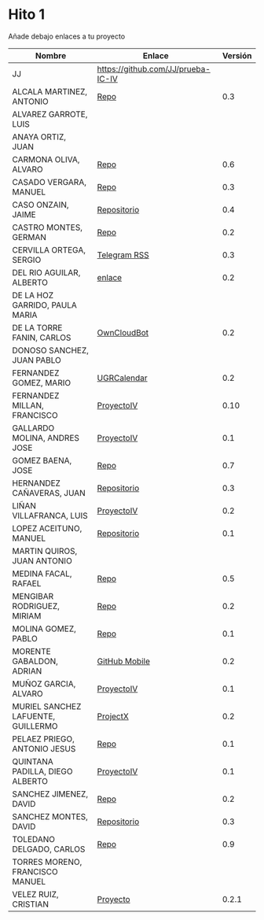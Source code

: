 # Hito 1

Añade debajo enlaces a tu proyecto

| Nombre | Enlace | Versión |
|--------|--------|---------|
| JJ | https://github.com/JJ/prueba-IC-IV | |
| ALCALA MARTINEZ, ANTONIO | [Repo](https://github.com/AntonioAlcM/ProyectoIV17-18) | 0.3 |
| ALVAREZ GARROTE, LUIS | | |
| ANAYA ORTIZ, JUAN| | |
| CARMONA OLIVA, ALVARO| [Repo](https://github.com/alvarocarmona6/ProyectoIV) | 0.6 |
| CASADO VERGARA, MANUEL|[Repo](https://github.com/cvlolo/IV-Proyecto/) | 0.3 |
| CASO ONZAIN, JAIME | [Repositorio](https://github.com/jimcase/IV-17-18-Proyectos) | 0.4 |
| CASTRO MONTES, GERMAN | [Repo](https://github.com/patamimbre/IV_Proyecto) | 0.2 |
| CERVILLA ORTEGA, SERGIO| [Telegram RSS](https://github.com/Cerv1/IV-Project) | 0.3 |
| DEL RIO AGUILAR, ALBERTO| [enlace](https://github.com/berbus/proyectoIV) | 0.2 |
| DE LA HOZ GARRIDO, PAULA MARIA| | |
| DE LA TORRE FANIN, CARLOS| [OwnCloudBot](https://github.com/elsudano/OwncloudBot) | 0.2 |
| DONOSO SANCHEZ, JUAN PABLO| | |
| FERNANDEZ GOMEZ, MARIO|[UGRCalendar](https://github.com/mariofg92/ivmario) | 0.2 |
| FERNANDEZ MILLAN, FRANCISCO| [ProyectoIV](https://github.com/franfermi/Infraestructura-Virtual_IV) | 0.10 |
| GALLARDO MOLINA, ANDRES JOSE| [ProyectoIV](https://github.com/Maverick94/IV_Proyecto)| 0.1 |
| GOMEZ BAENA, JOSE| [Repo](https://github.com/josegob/IV-Proyecto) | 0.7 |
| HERNANDEZ CAÑAVERAS, JUAN|[Repositorio](https://github.com/MagicJHC10/Proyecto-IV) |0.3|
| LIÑAN VILLAFRANCA, LUIS|[ProyectoIV](https://github.com/lulivi/bot-calendario-telegram)|0.2|
| LOPEZ ACEITUNO, MANUEL|[Repositorio](https://github.com/manuellopez92/ProyectoIV) |0.1 |
| MARTIN QUIROS, JUAN ANTONIO| | |
| MEDINA FACAL, RAFAEL| [Repo](https://github.com/Medfac9/Proyecto_IV) | 0.5 |
| MENGIBAR RODRIGUEZ, MIRIAM| [Repo](https://github.com/mirismr/proyectoIV17-18) | 0.2 |
| MOLINA GOMEZ, PABLO| [Repo](https://github.com/pmolinag/proyecto) | 0.1 |
| MORENTE GABALDON, ADRIAN| [GitHub Mobile](https://github.com/adrianmorente/PracticasIV) | 0.2 |
| MUÑOZ GARCIA, ALVARO|[ProyectoIV](https://github.com/alvaromgs/proyectoIV-1718)|0.1|
| MURIEL SANCHEZ LAFUENTE, GUILLERMO|[ProjectX](https://github.com/guillesiesta/ProjectX)|0.2|
| PELAEZ PRIEGO, ANTONIO JESUS| [Repo](https://github.com/ajpelaez/IV-Proyecto) | 0.1 |
| QUINTANA PADILLA, DIEGO ALBERTO|[ProyectoIV](https://github.com/dialpa/IV-Proyecto)|0.1|
| SANCHEZ JIMENEZ, DAVID| [Repo](https://github.com/Koltharius/ProyectoIV) | 0.2 |
| SANCHEZ MONTES, DAVID| [Repositorio](https://github.com/Anixo/ProyectoIV) | 0.3 |
| TOLEDANO DELGADO, CARLOS| [Repo](https://github.com/carlillostole/proyectoIV17-18) | 0.9 |
| TORRES MORENO, FRANCISCO MANUEL| | |
| VELEZ RUIZ, CRISTIAN| [Proyecto](https://github.com/ainokila/ProyectoIV) | 0.2.1|
